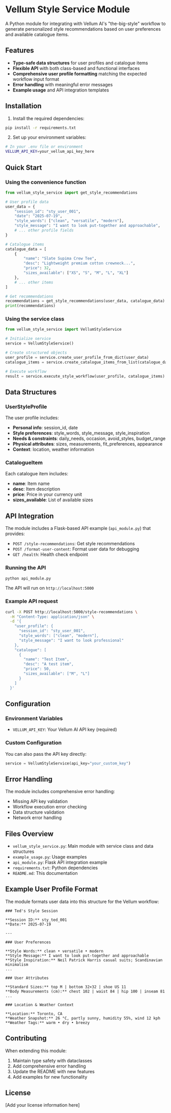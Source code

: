 # Vellum Style Service Module

A Python module for integrating with Vellum AI's "the-big-style" workflow to generate personalized style recommendations based on user preferences and available catalogue items.

## Features

- **Type-safe data structures** for user profiles and catalogue items
- **Flexible API** with both class-based and functional interfaces
- **Comprehensive user profile formatting** matching the expected workflow input format
- **Error handling** with meaningful error messages
- **Example usage** and API integration templates

## Installation

1. Install the required dependencies:
```bash
pip install -r requirements.txt
```

2. Set up your environment variables:
```bash
# In your .env file or environment
VELLUM_API_KEY=your_vellum_api_key_here
```

## Quick Start

### Using the convenience function

```python
from vellum_style_service import get_style_recommendations

# User profile data
user_data = {
    "session_id": "sty_user_001",
    "date": "2025-07-19",
    "style_words": ["clean", "versatile", "modern"],
    "style_message": "I want to look put-together and approachable",
    # ... other profile fields
}

# Catalogue items
catalogue_data = [
    {
        "name": "Slate Supima Crew Tee",
        "desc": "Lightweight premium cotton crewneck...",
        "price": 32,
        "sizes_available": ["XS", "S", "M", "L", "XL"]
    },
    # ... other items
]

# Get recommendations
recommendations = get_style_recommendations(user_data, catalogue_data)
print(recommendations)
```

### Using the service class

```python
from vellum_style_service import VellumStyleService

# Initialize service
service = VellumStyleService()

# Create structured objects
user_profile = service.create_user_profile_from_dict(user_data)
catalogue_items = service.create_catalogue_items_from_list(catalogue_data)

# Execute workflow
result = service.execute_style_workflow(user_profile, catalogue_items)
```

## Data Structures

### UserStyleProfile

The user profile includes:
- **Personal info**: session_id, date
- **Style preferences**: style_words, style_message, style_inspiration
- **Needs & constraints**: daily_needs, occasion, avoid_styles, budget_range
- **Physical attributes**: sizes, measurements, fit_preferences, appearance
- **Context**: location, weather information

### CatalogueItem

Each catalogue item includes:
- **name**: Item name
- **desc**: Item description
- **price**: Price in your currency unit
- **sizes_available**: List of available sizes

## API Integration

The module includes a Flask-based API example (`api_module.py`) that provides:

- `POST /style-recommendations`: Get style recommendations
- `POST /format-user-content`: Format user data for debugging
- `GET /health`: Health check endpoint

### Running the API

```bash
python api_module.py
```

The API will run on `http://localhost:5000`

### Example API request

```bash
curl -X POST http://localhost:5000/style-recommendations \
  -H "Content-Type: application/json" \
  -d '{
    "user_profile": {
      "session_id": "sty_user_001",
      "style_words": ["clean", "modern"],
      "style_message": "I want to look professional"
    },
    "catalogue": [
      {
        "name": "Test Item",
        "desc": "A test item",
        "price": 50,
        "sizes_available": ["M", "L"]
      }
    ]
  }'
```

## Configuration

### Environment Variables

- `VELLUM_API_KEY`: Your Vellum AI API key (required)

### Custom Configuration

You can also pass the API key directly:

```python
service = VellumStyleService(api_key="your_custom_key")
```

## Error Handling

The module includes comprehensive error handling:

- Missing API key validation
- Workflow execution error checking
- Data structure validation
- Network error handling

## Files Overview

- `vellum_style_service.py`: Main module with service class and data structures
- `example_usage.py`: Usage examples
- `api_module.py`: Flask API integration example
- `requirements.txt`: Python dependencies
- `README.md`: This documentation

## Example User Profile Format

The module formats user data into this structure for the Vellum workflow:

```
### Ted's Style Session

**Session ID:** sty_ted_001
**Date:** 2025-07-19

---

### User Preferences

**Style Words:** clean • versatile • modern
**Style Message:** I want to look put-together and approachable
**Style Inspiration:** Neil Patrick Harris casual suits; Scandinavian minimalism
...

### User Attributes

**Standard Sizes:** top M | bottom 32×32 | shoe US 11
**Body Measurements (cm):** chest 102 | waist 84 | hip 100 | inseam 81
...

### Location & Weather Context

**Location:** Toronto, CA
**Weather Snapshot:** 26 °C, partly sunny, humidity 55%, wind 12 kph
**Weather Tags:** warm • dry • breezy
```

## Contributing

When extending this module:
1. Maintain type safety with dataclasses
2. Add comprehensive error handling
3. Update the README with new features
4. Add examples for new functionality

## License

[Add your license information here]
